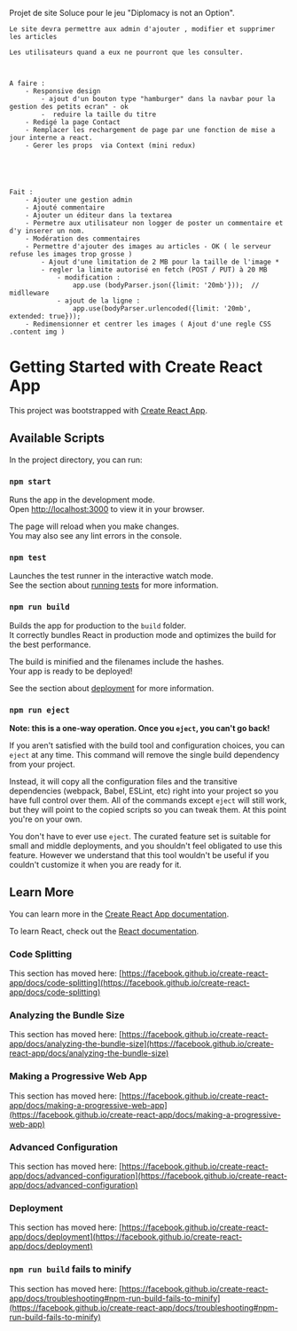 Projet de site  Soluce pour le jeu "Diplomacy is not an Option".


    Le site devra permettre aux admin d'ajouter , modifier et supprimer les articles
    
    Les utilisateurs quand a eux ne pourront que les consulter.



    A faire :                     
        - Responsive design
            - ajout d'un bouton type "hamburger" dans la navbar pour la gestion des petits ecran" - ok
            -  reduire la taille du titre
        - Redigé la page Contact
        - Remplacer les rechargement de page par une fonction de mise a jour interne a react.
        - Gerer les props  via Context (mini redux)
       
        
        


    Fait :         
        - Ajouter une gestion admin
        - Ajouté commentaire
        - Ajouter un éditeur dans la textarea
        - Permetre aux utilisateur non logger de poster un commentaire et d'y inserer un nom. 
        - Modération des commentaires
        - Permettre d'ajouter des images au articles - OK ( le serveur refuse les images trop grosse )
            - Ajout d'une limitation de 2 MB pour la taille de l'image *
            - regler la limite autorisé en fetch (POST / PUT) à 20 MB
                - modification :
                    app.use (bodyParser.json({limit: '20mb'}));  // midlleware
                - ajout de la ligne :                 
                    app.use(bodyParser.urlencoded({limit: '20mb', extended: true}));
        - Redimensionner et centrer les images ( Ajout d'une regle CSS .content img )



# Getting Started with Create React App

This project was bootstrapped with [Create React App](https://github.com/facebook/create-react-app).

## Available Scripts

In the project directory, you can run:

### `npm start`

Runs the app in the development mode.\
Open [http://localhost:3000](http://localhost:3000) to view it in your browser.

The page will reload when you make changes.\
You may also see any lint errors in the console.

### `npm test`

Launches the test runner in the interactive watch mode.\
See the section about [running tests](https://facebook.github.io/create-react-app/docs/running-tests) for more information.

### `npm run build`

Builds the app for production to the `build` folder.\
It correctly bundles React in production mode and optimizes the build for the best performance.

The build is minified and the filenames include the hashes.\
Your app is ready to be deployed!

See the section about [deployment](https://facebook.github.io/create-react-app/docs/deployment) for more information.

### `npm run eject`

**Note: this is a one-way operation. Once you `eject`, you can't go back!**

If you aren't satisfied with the build tool and configuration choices, you can `eject` at any time. This command will remove the single build dependency from your project.

Instead, it will copy all the configuration files and the transitive dependencies (webpack, Babel, ESLint, etc) right into your project so you have full control over them. All of the commands except `eject` will still work, but they will point to the copied scripts so you can tweak them. At this point you're on your own.

You don't have to ever use `eject`. The curated feature set is suitable for small and middle deployments, and you shouldn't feel obligated to use this feature. However we understand that this tool wouldn't be useful if you couldn't customize it when you are ready for it.

## Learn More

You can learn more in the [Create React App documentation](https://facebook.github.io/create-react-app/docs/getting-started).

To learn React, check out the [React documentation](https://reactjs.org/).

### Code Splitting

This section has moved here: [https://facebook.github.io/create-react-app/docs/code-splitting](https://facebook.github.io/create-react-app/docs/code-splitting)

### Analyzing the Bundle Size

This section has moved here: [https://facebook.github.io/create-react-app/docs/analyzing-the-bundle-size](https://facebook.github.io/create-react-app/docs/analyzing-the-bundle-size)

### Making a Progressive Web App

This section has moved here: [https://facebook.github.io/create-react-app/docs/making-a-progressive-web-app](https://facebook.github.io/create-react-app/docs/making-a-progressive-web-app)

### Advanced Configuration

This section has moved here: [https://facebook.github.io/create-react-app/docs/advanced-configuration](https://facebook.github.io/create-react-app/docs/advanced-configuration)

### Deployment

This section has moved here: [https://facebook.github.io/create-react-app/docs/deployment](https://facebook.github.io/create-react-app/docs/deployment)

### `npm run build` fails to minify

This section has moved here: [https://facebook.github.io/create-react-app/docs/troubleshooting#npm-run-build-fails-to-minify](https://facebook.github.io/create-react-app/docs/troubleshooting#npm-run-build-fails-to-minify)
